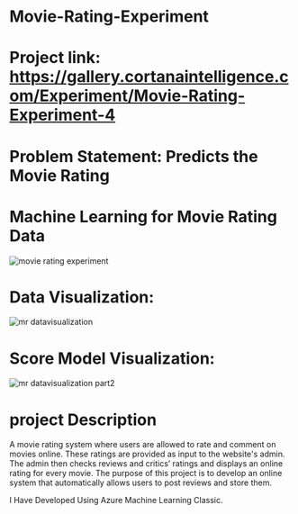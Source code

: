 # Movie-Rating-Experiment

# Project link: https://gallery.cortanaintelligence.com/Experiment/Movie-Rating-Experiment-4

# Problem Statement: Predicts the Movie Rating

# Machine Learning for Movie Rating Data
![movie rating experiment](https://user-images.githubusercontent.com/89636451/152991050-f9551428-b73f-44be-96af-d467834b781b.jpg)

# Data Visualization:
![mr datavisualization](https://user-images.githubusercontent.com/89636451/152991117-1c127044-87f9-4d03-a2b9-f8d280558329.jpg)

# Score Model Visualization:
![mr datavisualization part2](https://user-images.githubusercontent.com/89636451/152991165-fb34804e-597b-4a83-a2c5-58822eceb04b.jpg)

# project Description
A movie rating system where users are allowed to rate and comment on movies online. These ratings are provided as input to the website's admin. The admin then checks reviews and critics’ ratings and displays an online rating for every movie. The purpose of this project is to develop an online system that automatically allows users to post reviews and store them.

I Have Developed Using Azure Machine Learning Classic.
